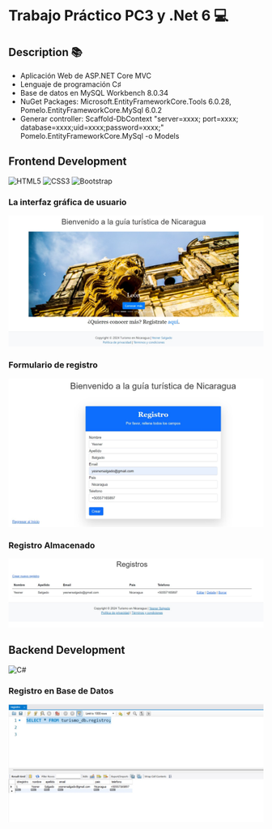 # Trabajo Práctico PC3 y .Net 6 💻
## Description 📚
- Aplicación Web de ASP.NET Core MVC
- Lenguaje de programación C♯
- Base de datos en MySQL Workbench 8.0.34
- NuGet Packages: Microsoft.EntityFrameworkCore.Tools 6.0.28, Pomelo.EntityFrameworkCore.MySql 6.0.2
- Generar controller: Scaffold-DbContext "server=xxxx; port=xxxx; database=xxxx;uid=xxxx;password=xxxx;" Pomelo.EntityFrameworkCore.MySql -o Models
 
## Frontend Development  

![HTML5](https://img.shields.io/badge/html5-%23E34F26.svg?style=for-the-badge&logo=html5&logoColor=white) ![CSS3](https://img.shields.io/badge/css3-%231572B6.svg?style=for-the-badge&logo=css3&logoColor=white) ![Bootstrap](https://img.shields.io/badge/bootstrap-%23563D7C.svg?style=for-the-badge&logo=bootstrap&logoColor=white) 


### La interfaz gráfica de usuario

![Home](Results/01.jpg)

### Formulario de registro

![Formulario](Results/02.jpg)

### Registro Almacenado

![Registro](Results/03.jpg)



## Backend Development  
 
 ![C#](https://img.shields.io/badge/c%23-%23239120.svg?style=for-the-badge&logo=c-sharp&logoColor=white) 

 ### Registro en Base de Datos

 ![Base de datos](Results/04.jpg)